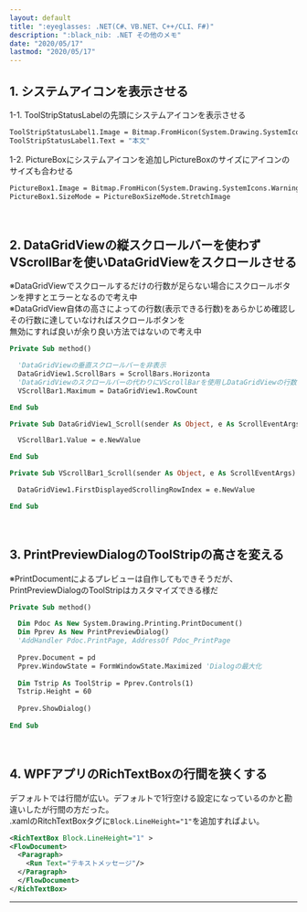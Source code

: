 ```yaml
---
layout: default
title: ":eyeglasses: .NET(C#、VB.NET、C++/CLI、F#)"
description: ":black_nib: .NET その他のメモ"
date: "2020/05/17"
lastmod: "2020/05/17"
---
```


## 1. システムアイコンを表示させる

1-1. ToolStripStatusLabelの先頭にシステムアイコンを表示させる  

```vb
ToolStripStatusLabel1.Image = Bitmap.FromHicon(System.Drawing.SystemIcons.Warning.Handle)
ToolStripStatusLabel1.Text = "本文"
```

1-2. PictureBoxにシステムアイコンを追加しPictureBoxのサイズにアイコンのサイズも合わせる  

```vb
PictureBox1.Image = Bitmap.FromHicon(System.Drawing.SystemIcons.Warning.Handle)
PictureBox1.SizeMode = PictureBoxSizeMode.StretchImage
```

<br />

## 2. DataGridViewの縦スクロールバーを使わずVScrollBarを使いDataGridViewをスクロールさせる

※DataGridViewでスクロールするだけの行数が足らない場合にスクロールボタンを押すとエラーとなるので考え中  
※DataGridView自体の高さによっての行数(表示できる行数)をあらかじめ確認しその行数に達していなければスクロールボタンを  
無効にすれば良いが余り良い方法ではないので考え中  

```vb
Private Sub method()

  'DataGridViewの垂直スクロールバーを非表示
  DataGridView1.ScrollBars = ScrollBars.Horizonta
  'DataGridViewのスクロールバーの代わりにVScrollBarを使用しDataGridViewの行数とスクロールバーのサイズを同期
  VScrollBar1.Maximum = DataGridView1.RowCount

End Sub

Private Sub DataGridView1_Scroll(sender As Object, e As ScrollEventArgs) Handles DataGridView1.Scroll

  VScrollBar1.Value = e.NewValue

End Sub

Private Sub VScrollBar1_Scroll(sender As Object, e As ScrollEventArgs) Handles VScrollBar1.Scroll

  DataGridView1.FirstDisplayedScrollingRowIndex = e.NewValue

End Sub
```

<br />

## 3. PrintPreviewDialogのToolStripの高さを変える

※PrintDocumentによるプレビューは自作してもできそうだが、PrintPreviewDialogのToolStripはカスタマイズできる様だ    

```vb
Private Sub method()

  Dim Pdoc As New System.Drawing.Printing.PrintDocument()
  Dim Pprev As New PrintPreviewDialog()
  'AddHandler Pdoc.PrintPage, AddressOf Pdoc_PrintPage
  
  Pprev.Document = pd
  Pprev.WindowState = FormWindowState.Maximized 'Dialogの最大化
  
  Dim Tstrip As ToolStrip = Pprev.Controls(1)
  Tstrip.Height = 60
  
  Pprev.ShowDialog()
  
End Sub
```

<br />

## 4. WPFアプリのRichTextBoxの行間を狭くする

デフォルトでは行間が広い。デフォルトで1行空ける設定になっているのかと勘違いしたが行間の方だった。  
.xamlのRitchTextBoxタグに`Block.LineHeight="1"`を追加すればよい。  

```xml
<RichTextBox Block.LineHeight="1" >
<FlowDocument>
  <Paragraph>
    <Run Text="テキストメッセージ"/>
  </Paragraph>
  </FlowDocument>
</RichTextBox>
```

* * *
